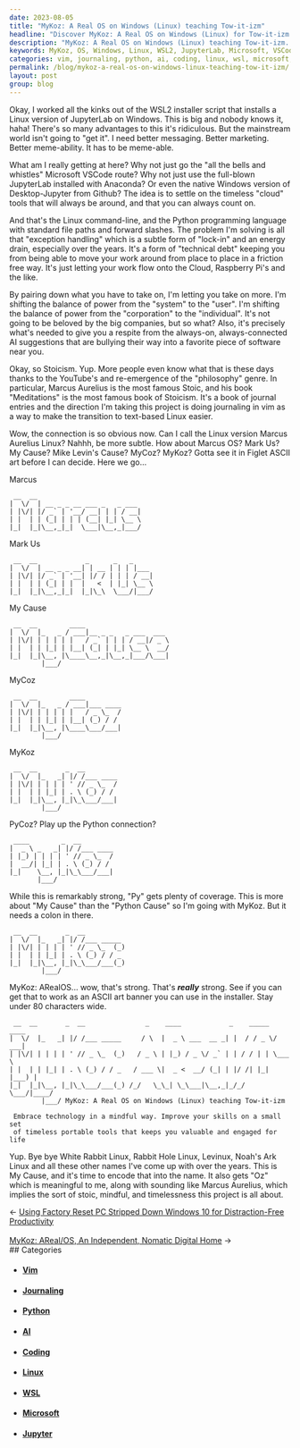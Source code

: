 ```yaml
---
date: 2023-08-05
title: "MyKoz: A Real OS on Windows (Linux) teaching Tow-it-izm"
headline: "Discover MyKoz: A Real OS on Windows (Linux) for Tow-it-izm Learning."
description: "MyKoz: A Real OS on Windows (Linux) teaching Tow-it-izm. Embrace technology in a mindful way with MyKoz, a timeless and portable set of tools to improve your skills and keep you valuable for life. Follow along with the ideation and naming of this novel endeavor."
keywords: MyKoz, OS, Windows, Linux, WSL2, JupyterLab, Microsoft, VSCode, Anaconda, Desktop-Jupyter, Cloud, Raspberry Pi, Command-Line, Python, Programming, File Paths, Forward Slashes, Exception Handling, Lock-In, Technical Debt, Stoicism, Marcus Aurelius, Meditations, Vim, Text-Based, Cloud, AI, Suggestions, Stoic, Mindful, Timeless
categories: vim, journaling, python, ai, coding, linux, wsl, microsoft, jupyter
permalink: /blog/mykoz-a-real-os-on-windows-linux-teaching-tow-it-izm/
layout: post
group: blog
---
```



Okay, I worked all the kinks out of the WSL2 installer script that installs a
Linux version of JupyterLab on Windows. This is big and nobody knows it, haha!
There's so many advantages to this it's ridiculous. But the mainstream world
isn't going to "get it". I need better messaging. Better marketing. Better
meme-ability. It has to be meme-able.

What am I really getting at here? Why not just go the "all the bells and
whistles" Microsoft VSCode route? Why not just use the full-blown JupyterLab
installed with Anaconda? Or even the native Windows version of Desktop-Jupyter
from Github? The idea is to settle on the timeless "cloud" tools that will
always be around, and that you can always count on. 

And that's the Linux command-line, and the Python programming language with
standard file paths and forward slashes. The problem I'm solving is all that
"exception handling" which is a subtle form of "lock-in" and an energy drain,
especially over the years. It's a form of "technical debt" keeping you from
being able to move your work around from place to place in a friction free way.
It's just letting your work flow onto the Cloud, Raspberry Pi's and the like.

By pairing down what you have to take on, I'm letting you take on more. I'm
shifting the balance of power from the "system" to the "user". I'm shifting the
balance of power from the "corporation" to the "individual". It's not going to
be beloved by the big companies, but so what? Also, it's precisely what's needed
to give you a respite from the always-on, always-connected AI suggestions that
are bullying their way into a favorite piece of software near you.

Okay, so Stoicism. Yup. More people even know what that is these days thanks to
the YouTube's and re-emergence of the "philosophy" genre. In particular, Marcus
Aurelius is the most famous Stoic, and his book "Meditations" is the most
famous book of Stoicism. It's a book of journal entries and the direction I'm
taking this project is doing journaling in vim as a way to make the transition
to text-based Linux easier.

Wow, the connection is so obvious now. Can I call the Linux version Marcus
Aurelius Linux? Nahhh, be more subtle. How about Marcus OS? Mark Us? My Cause?
Mike Levin's Cause? MyCoz? MyKoz? Gotta see it in Figlet ASCII art before I can
decide. Here we go...

Marcus

     __  __                          
    |  \/  | __ _ _ __ ___ _   _ ___ 
    | |\/| |/ _` | '__/ __| | | / __|
    | |  | | (_| | | | (__| |_| \__ \
    |_|  |_|\__,_|_|  \___|\__,_|___/


Mark Us

     __  __            _      _   _     
    |  \/  | __ _ _ __| | __ | | | |___ 
    | |\/| |/ _` | '__| |/ / | | | / __|
    | |  | | (_| | |  |   <  | |_| \__ \
    |_|  |_|\__,_|_|  |_|\_\  \___/|___/


My Cause

     __  __        ____                     
    |  \/  |_   _ / ___|__ _ _   _ ___  ___ 
    | |\/| | | | | |   / _` | | | / __|/ _ \
    | |  | | |_| | |__| (_| | |_| \__ \  __/
    |_|  |_|\__, |\____\__,_|\__,_|___/\___|
            |___/                           


MyCoz

     __  __        ____         
    |  \/  |_   _ / ___|___ ____
    | |\/| | | | | |   / _ \_  /
    | |  | | |_| | |__| (_) / / 
    |_|  |_|\__, |\____\___/___|
            |___/               


MyKoz

     __  __       _  __        
    |  \/  |_   _| |/ /___ ____
    | |\/| | | | | ' // _ \_  /
    | |  | | |_| | . \ (_) / / 
    |_|  |_|\__, |_|\_\___/___|
            |___/              


PyCoz? Play up the Python connection?

     ____        _  __        
    |  _ \ _   _| |/ /___ ____
    | |_) | | | | ' // _ \_  /
    |  __/| |_| | . \ (_) / /
    |_|    \__, |_|\_\___/___|
           |___/              


While this is remarkably strong, "Py" gets plenty of coverage. This is more
about "My Cause" than the "Python Cause" so I'm going with MyKoz. But it needs a
colon in there.

     __  __       _  __           
    |  \/  |_   _| |/ /___ _____  
    | |\/| | | | | ' // _ \_  (_) 
    | |  | | |_| | . \ (_) / / _  
    |_|  |_|\__, |_|\_\___/___(_) 
            |___/                 


MyKoz: ARealOS... wow, that's strong. That's ***really*** strong. See if you can
get that to work as an ASCII art banner you can use in the installer. Stay under
80 characters wide.

```
 __  __       _  __               _    ____            _    _____  ____  
|  \/  |_   _| |/ /___ _____     / \  |  _ \ ___  __ _| |  / / _ \/ ___| 
| |\/| | | | | ' // _ \_  (_)   / _ \ | |_) / _ \/ _` | | / / | | \___ \ 
| |  | | |_| | . \ (_) / / _   / ___ \|  _ <  __/ (_| | |/ /| |_| |___) |
|_|  |_|\__, |_|\_\___/___(_) /_/   \_\_| \_\___|\__,_|_/_/  \___/|____/ 
        |___/ MyKoz: A Real OS on Windows (Linux) teaching Tow-it-izm

 Embrace technology in a mindful way. Improve your skills on a small set
 of timeless portable tools that keeps you valuable and engaged for life

```

Yup. Bye bye White Rabbit Linux, Rabbit Hole Linux, Levinux, Noah's Ark Linux
and all these other names I've come up with over the years. This is My Cause,
and it's time to encode that into the name. It also gets "Oz" which is
meaningful to me, along with sounding like Marcus Aurelius, which implies the
sort of stoic, mindful, and timelessness this project is all about.













<div class="arrow-links"><div class="post-nav-prev"><span class="arrow">&larr;&nbsp;</span><a href="/blog/using-factory-reset-pc-stripped-down-windows-10-for-distraction-free-productivity/">Using Factory Reset PC Stripped Down Windows 10 for Distraction-Free Productivity</a></div> &nbsp; <div class="post-nav-next"><a href="/blog/mykoz-areal-os-an-independent-nomatic-digital-home/">MyKoz: AReal/OS, An Independent, Nomatic Digital Home</a><span class="arrow">&nbsp;&rarr;</span></div></div>
## Categories

<ul>
<li><h4><a href='/vim/'>Vim</a></h4></li>
<li><h4><a href='/journaling/'>Journaling</a></h4></li>
<li><h4><a href='/python/'>Python</a></h4></li>
<li><h4><a href='/ai/'>AI</a></h4></li>
<li><h4><a href='/coding/'>Coding</a></h4></li>
<li><h4><a href='/linux/'>Linux</a></h4></li>
<li><h4><a href='/wsl/'>WSL</a></h4></li>
<li><h4><a href='/microsoft/'>Microsoft</a></h4></li>
<li><h4><a href='/jupyter/'>Jupyter</a></h4></li></ul>